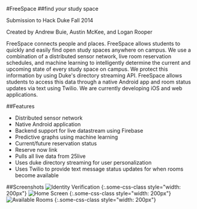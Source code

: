 #FreeSpace
##find *your* study space

Submission to Hack Duke Fall 2014

Created by Andrew Buie, Austin McKee, and Logan Rooper


FreeSpace connects people and places. FreeSpace allows students to quickly 
and easily find open study spaces anywhere on campus. We use a combination 
of a distributed sensor network, live room reservation schedules, 
and machine learning to intelligently determine the current and upcoming state 
of every study space on campus. We protect this information by using Duke's 
directory streaming API. FreeSpace allows students to access this data through a 
native Android app and room status updates via text using Twilio. We are 
currently developing iOS and web applications.



##Features
- Distributed sensor network
- Native Android application
- Backend support for live datastream using Firebase
- Predictive graphs using machine learning
- Current/future reservation status
- Reserve now link
- Pulls all live data from 25live
- Uses duke directory streaming for user personalization
- Uses Twilio to provide text message status updates for when rooms become available

##Screenshots
![Identity Verification](https://i.imgur.com/iCW9awn.png)
{:.some-css-class style="width: 200px"}
![Home Screen](https://i.imgur.com/pkA5ZMS.png)
{:.some-css-class style="width: 200px"}
![Available Rooms](https://imgur.com/T1uxq3f)
{:.some-css-class style="width: 200px"}